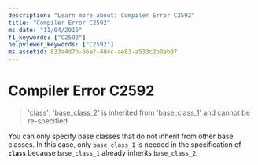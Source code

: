 ```yaml
---
description: "Learn more about: Compiler Error C2592"
title: "Compiler Error C2592"
ms.date: "11/04/2016"
f1_keywords: ["C2592"]
helpviewer_keywords: ["C2592"]
ms.assetid: 833a4d7b-66ef-4d4c-ae83-a533c2b0eb07
---
```

# Compiler Error C2592

> 'class': 'base_class_2' is inherited from 'base_class_1' and cannot be re-specified

You can only specify base classes that do not inherit from other base classes. In this case, only `base_class_1` is needed in the specification of **`class`** because `base_class_1` already inherits `base_class_2`.
